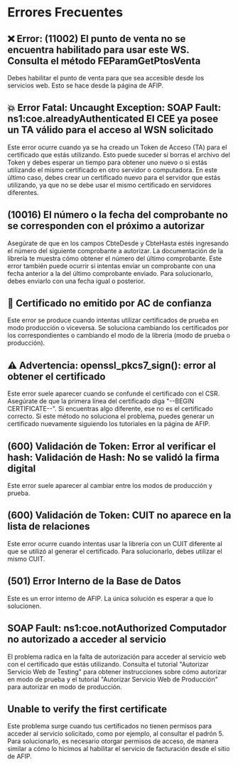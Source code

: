 # Errores Frecuentes

## ❌ Error: (11002) El punto de venta no se encuentra habilitado para usar este WS. Consulta el método FEParamGetPtosVenta
Debes habilitar el punto de venta para que sea accesible desde los servicios web. Esto se hace desde la página de AFIP.

## 💥 Error Fatal: Uncaught Exception: SOAP Fault: ns1:coe.alreadyAuthenticated El CEE ya posee un TA válido para el acceso al WSN solicitado
Este error ocurre cuando ya se ha creado un Token de Acceso (TA) para el certificado que estás utilizando. Esto puede suceder si borras el archivo del Token y debes esperar un tiempo para obtener uno nuevo o si estás utilizando el mismo certificado en otro servidor o computadora. En este último caso, debes crear un certificado nuevo para el servidor que estás utilizando, ya que no se debe usar el mismo certificado en servidores diferentes.

## (10016) El número o la fecha del comprobante no se corresponden con el próximo a autorizar
Asegúrate de que en los campos CbteDesde y CbteHasta estés ingresando el número del siguiente comprobante a autorizar. La documentación de la librería te muestra cómo obtener el número del último comprobante. Este error también puede ocurrir si intentas enviar un comprobante con una fecha anterior a la del último comprobante enviado. Para solucionarlo, debes enviarlo con una fecha igual o posterior.

## 📜 Certificado no emitido por AC de confianza
Este error se produce cuando intentas utilizar certificados de prueba en modo producción o viceversa. Se soluciona cambiando los certificados por los correspondientes o cambiando el modo de la librería (modo de prueba o producción).

## ⚠️ Advertencia: openssl_pkcs7_sign(): error al obtener el certificado
Este error suele aparecer cuando se confunde el certificado con el CSR. Asegúrate de que la primera línea del certificado diga "--BEGIN CERTIFICATE--". Si encuentras algo diferente, ese no es el certificado correcto. Si este método no soluciona el problema, puedes generar un certificado nuevamente siguiendo los tutoriales en la página de AFIP.

## (600) Validación de Token: Error al verificar el hash: Validación de Hash: No se validó la firma digital
Este error suele aparecer al cambiar entre los modos de producción y prueba.

## (600) Validación de Token: CUIT no aparece en la lista de relaciones
Este error ocurre cuando intentas usar la librería con un CUIT diferente al que se utilizó al generar el certificado. Para solucionarlo, debes utilizar el mismo CUIT.

## (501) Error Interno de la Base de Datos
Este es un error interno de AFIP. La única solución es esperar a que lo solucionen.

## SOAP Fault: ns1:coe.notAuthorized Computador no autorizado a acceder al servicio
El problema radica en la falta de autorización para acceder al servicio web con el certificado que estás utilizando. Consulta el tutorial "Autorizar Servicio Web de Testing" para obtener instrucciones sobre cómo autorizar en modo de prueba y el tutorial "Autorizar Servicio Web de Producción" para autorizar en modo de producción.

## Unable to verify the first certificate
Este problema surge cuando tus certificados no tienen permisos para acceder al servicio solicitado, como por ejemplo, al consultar el padrón 5. Para solucionarlo, es necesario otorgar permisos de acceso, de manera similar a cómo lo hicimos al habilitar el servicio de facturación desde el sitio de AFIP.